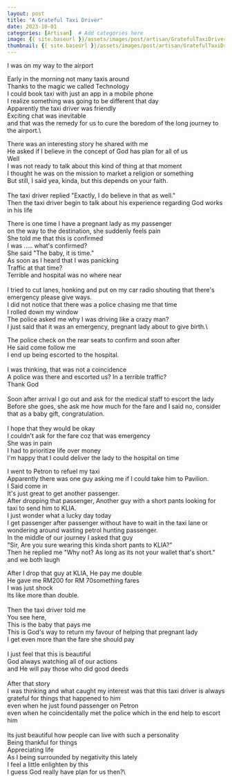 ```yaml
---
layout: post
title: "A Grateful Taxi Driver"
date: 2023-10-01
categories: [Artisan]  # Add categories here
image: {{ site.baseurl }}/assets/images/post/artisan/GratefulTaxiDriver.png
thumbnail: {{ site.baseurl }}/assets/images/post/artisan/GratefulTaxiDriver.png
---
```


I was on my way to the airport

Early in the morning not many taxis around\
Thanks to the magic we called Technology\
I could book taxi with just an app in a mobile phone\
I realize something was going to be different that day\
Apparently the taxi driver was friendly\
Exciting chat was inevitable\
and that was the remedy for us to cure the boredom of the long journey
to the airport.\

There was an interesting story he shared with me\
He asked if I believe in the concept of God has plan for all of us\
Well\
I was not ready to talk about this kind of thing at that moment\
I thought he was on the mission to market a religion or something\
But still, I said yea, kinda, but this depends on your faith.\
\
The taxi driver replied "Exactly, I do believe in that as well."\
Then the taxi driver begin to talk about his experience regarding God
works in his life

There is one time I have a pregnant lady as my passenger\
on the way to the destination, she suddenly feels pain\
She told me that this is confirmed\
I was ..... what\'s confirmed?\
She said "The baby, it is time."\
As soon as I heard that I was panicking\
Traffic at that time?\
Terrible and hospital was no where near\
\
I tried to cut lanes, honking and put on my car radio shouting that
there\'s emergency please give ways.\
I did not notice that there was a police chasing me that time\
I rolled down my window\
The police asked me why I was driving like a crazy man?\
I just said that it was an emergency, pregnant lady about to give
birth.\

The police check on the rear seats to confirm and soon after\
He said come follow me\
I end up being escorted to the hospital.\
\
I was thinking, that was not a coincidence\
A police was there and escorted us? In a terrible traffic?\
Thank God\
\
Soon after arrival I go out and ask for the medical staff to escort the
lady\
Before she goes, she ask me how much for the fare and I said no,
consider that as a baby gift, congratulation.\
\
I hope that they would be okay\
I couldn\'t ask for the fare coz that was emergency\
She was in pain\
I had to prioritize life over money\
I\'m happy that I could deliver the lady to the hospital on time

I went to Petron to refuel my taxi\
Apparently there was one guy asking me if I could take him to Pavilion.\
I Said come in\
It\'s just great to get another passenger.\
After dropping that passenger, Another guy with a short pants looking
for taxi to send him to KLIA.\
I just wonder what a lucky day today\
I get passenger after passenger without have to wait in the taxi lane or
wondering around wasting petrol hunting passenger.\
In the middle of our journey I asked that guy\
"Sir, Are you sure wearing this kinda short pants to KLIA?"\
Then he replied me "Why not? As long as its not your wallet that\'s
short."\
and we both laugh

After I drop that guy at KLIA, He pay me double\
He gave me RM200 for RM 70something fares\
I was just shock\
Its like more than double.\
\
Then the taxi driver told me\
You see here,\
This is the baby that pays me\
This is God\'s way to return my favour of helping that pregnant lady\
I get even more than the fare she should pay\
\
I just feel that this is beautiful\
God always watching all of our actions\
and He will pay those who did good deeds\
\
After that story\
I was thinking and what caught my interest was that this taxi driver is
always grateful for things that happened to him\
even when he just found passenger on Petron\
even when he coincidentally met the police which in the end help to
escort him\
\
Its just beautiful how people can live with such a personality\
Being thankful for things\
Appreciating life\
As I being surrounded by negativity this lately\
I feel a little enlighten by this\
I guess God really have plan for us then?\
